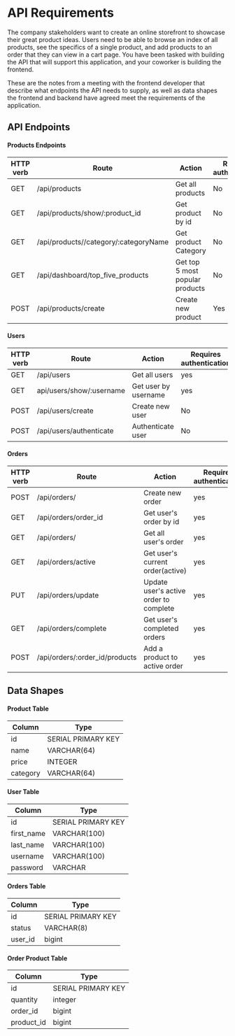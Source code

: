 # API Requirements
The company stakeholders want to create an online storefront to showcase their great product ideas. Users need to be able to browse an index of all products, see the specifics of a single product, and add products to an order that they can view in a cart page. You have been tasked with building the API that will support this application, and your coworker is building the frontend.

These are the notes from a meeting with the frontend developer that describe what endpoints the API needs to supply, as well as data shapes the frontend and backend have agreed meet the requirements of the application. 

## API Endpoints
#### Products Endpoints
| HTTP verb     | Route                                    | Action                           | Requires authentication |
| ------------- | -------------                            | -------------                    | ----------------------  |
| GET           | /api/products                            |   Get all products               | No                      |
| GET           | /api/products/show/:product_id           |   Get product by id              | No                      |
| GET           | /api/products//category/:categoryName    |   Get product Category           | No                      |
| GET           | /api/dashboard/top_five_products         |   Get top 5 most popular products| No                      |
| POST          | /api/products/create                     |   Create new product             | Yes                     |

#### Users
| HTTP verb     | Route                                    | Action                           | Requires authentication |
| ------------- | -------------                            | -------------                    | ----------------------  |
| GET           | /api/users                               |   Get all users                  | yes                     |
| GET           | api/users/show/:username                 |   Get user by username           | yes                     |
| POST          | /api/users/create                        |   Create new user                | No                      |
| POST          | /api/users/authenticate                  |   Authenticate user              | No                      |

#### Orders
| HTTP verb     | Route                                    | Action                                 | Requires authentication |
| ------------- | -------------                            | -------------                          | ----------------------  |
| POST          | /api/orders/                             | Create new order                       | yes                     |
| GET           | /api/orders/order_id                     | Get user's order by id                 | yes                     |
| GET           | /api/orders/                             | Get all user's order                   | yes                     |
| GET           | /api/orders/active                       | Get user's current order(active)       | yes                     |
| PUT           | /api/orders/update                       | Update user's active order to complete | yes                     |
| GET           | /api/orders/complete                     | Get user's completed orders            | yes                     |
| POST          | /api/orders/:order_id/products           | Add a product to active order          | yes                     |

## Data Shapes
#### Product Table
| Column        | Type                 | 
| ------------- | -------------        | 
| id            | SERIAL PRIMARY KEY   |   
| name          | VARCHAR(64)          |   
| price         | INTEGER              |   
| category      | VARCHAR(64)          |   

#### User Table
| Column        | Type                 | 
| ------------- | -------------        | 
| id            | SERIAL PRIMARY KEY   |   
| first_name    | VARCHAR(100)         |   
| last_name     | VARCHAR(100)         |   
| username      | VARCHAR(100)         |   
| password      | VARCHAR              |   

#### Orders Table
| Column        | Type                 | 
| ------------- | -------------        | 
| id            | SERIAL PRIMARY KEY   |   
| status        | VARCHAR(8)           |   
| user_id       | bigint               |

#### Order Product Table
| Column        | Type                 | 
| ------------- | -------------        | 
| id            | SERIAL PRIMARY KEY   |   
| quantity      | integer              |   
| order_id      | bigint               |
| product_id    | bigint               |
